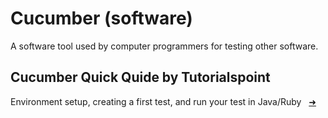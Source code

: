 # Cucumber (software)
A software tool used by computer programmers for testing other software.

## Cucumber Quick Quide by Tutorialspoint
Environment setup, creating a first test, and run your test in Java/Ruby &nbsp;&nbsp;[➜](https://www.tutorialspoint.com/cucumber/cucumber_quick_guide.htm)

